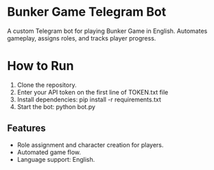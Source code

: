 # Bunker Game Telegram Bot

A custom Telegram bot for playing Bunker Game in English. Automates gameplay, assigns roles, and tracks player progress.

# How to Run
1. Clone the repository.
2. Enter your API token on the first line of TOKEN.txt file
3. Install dependencies:
   pip install -r requirements.txt
4. Start the bot:
python bot.py

## Features
- Role assignment and character creation for players.
- Automated game flow.
- Language support: English.

